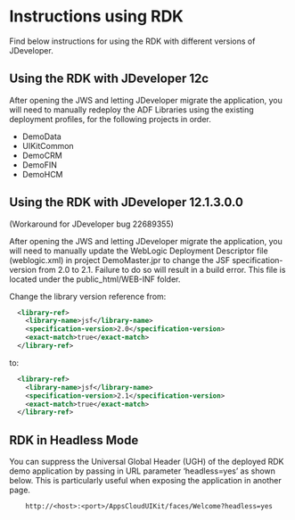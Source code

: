 Instructions using RDK
=====
Find below instructions for using the RDK with different versions of JDeveloper.

## Using the RDK with JDeveloper 12c
After opening the JWS and letting JDeveloper migrate the application, you will need to manually redeploy the ADF Libraries using the existing deployment profiles, for the following projects in order.

 - DemoData
 - UIKitCommon
 - DemoCRM
 - DemoFIN
 - DemoHCM

## Using the RDK with JDeveloper 12.1.3.0.0 
(Workaround for JDeveloper bug 22689355)

After opening the JWS and letting JDeveloper migrate the application, you will need to manually update the WebLogic Deployment Descriptor file (weblogic.xml) in project DemoMaster.jpr to change the JSF specification-version from 2.0 to 2.1. Failure to do so will result in a build error. This file is located under the public_html/WEB-INF folder.

Change the library version reference from:

```xml
  <library-ref>
    <library-name>jsf</library-name>
    <specification-version>2.0</specification-version>
    <exact-match>true</exact-match>
  </library-ref>
```

to: 

```xml
  <library-ref>
    <library-name>jsf</library-name>
    <specification-version>2.1</specification-version>
    <exact-match>true</exact-match>
  </library-ref>
```

## RDK in Headless Mode
You can suppress the Universal Global Header (UGH) of the deployed RDK demo application by passing in URL parameter ‘headless=yes’ as shown below. This is particularly useful when exposing the application in another page.

        http://<host>:<port>/AppsCloudUIKit/faces/Welcome?headless=yes
